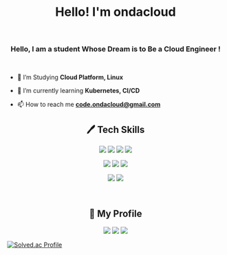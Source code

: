 <div align="center">
  <h1>Hello! I'm ondacloud</h1>
</div>
<br>

</p>

<h3 align="center">Hello, I am a student Whose Dream is to Be a Cloud Engineer !</h3>

<br>

- 📖 I’m Studying **Cloud Platform, Linux**

- 🌱 I’m currently learning **Kubernetes, CI/CD**

- 📫 How to reach me **code.ondacloud@gmail.com**


<!--My Skills-->
<div align="center">

  ## 🖊️ Tech Skills


<!--My Skills - Icon-->
<p>
  <a href="https://aws.amazon.com"><img src="https://img.shields.io/badge/Amazon Web Services-232F3E?style=flat-square&logo=Amazon AWS&logoColor=white"/></a>
  <a href="https://www.docker.com/"><img src="https://img.shields.io/badge/Docker-2496ED?style=flat-square&logo=Docker&logoColor=white"/></a>
  <a href="https://kubernetes.io/"><img src="https://img.shields.io/badge/Kubernetes-326CE5?style=flat-square&logo=Kubernetes&logoColor=white"/></a>
  <a href="https://aws.amazon.com/ko/eks/"><img src="https://img.shields.io/badge/Amazon EKS-FF9900?style=flat-square&logo=amazoneks&logoColor=white"/></a>

  <a href="https://aws.amazon.com/ko/amazon-linux-2/?amazon-linux-whats-new.sort-by=item.additionalFields.postDateTime&amazon-linux-whats-new.sort-order=desc"><img src="https://img.shields.io/badge/AmazonLinux-FCC624?style=flat-square&logo=linux&logoColor=white"/></a>
  <a href="https://www.mysql.com/"><img src="https://img.shields.io/badge/MySQL-4479A1?style=flat-square&logo=MySQL&logoColor=white"/></a>
  <a href="https://www.postgresql.org/"><img src="https://img.shields.io/badge/PostgreSQL-4169E1?style=flat-square&logo=PostgreSQL&logoColor=white"/></a>

  <a href="https://www.python.org/"><img src="https://img.shields.io/badge/Python-3766AB?style=flat-square&logo=Python&logoColor=white"/></a>
  <a href="https://git-scm.com/"><img src="https://img.shields.io/badge/Git-F05032?style=flat-square&logo=Git&logoColor=white"/></a>

</p>

</div>

<br>

<!--My Profile-->
<div align="center">
  
  ## 💾 My Profile  

<!--My Profile - Icon-->
<p>
  <a href="https://www.instagram.com/onda_0809/" target="_blank"><img src="https://img.shields.io/badge/Instagram-E4405F?style=flat-square&logo=Instagram&logoColor=white"/></a>
  <a href="https://velog.io/@on_cloud/" target="_blank"><img src="https://img.shields.io/badge/Velog-20C997?style=flat-square&logo=Velog&logoColor=white"/></a>
  <a href="https://ondacloud.tistory.com/" target="_blank"><img src="https://img.shields.io/badge/Tistory-000000?style=flat-square&logo=Tistory&logoColor=white"/></a>
</p>

</div>

[![Solved.ac Profile](http://mazassumnida.wtf/api/generate_badge?boj=junseong8299)](https://solved.ac/junseong8299)
